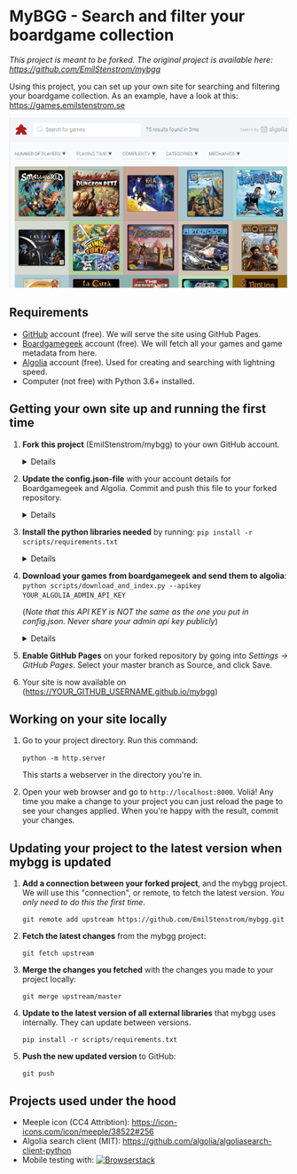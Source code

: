 # MyBGG - Search and filter your boardgame collection

_This project is meant to be forked. The original project is available here: https://github.com/EmilStenstrom/mybgg_

Using this project, you can set up your own site for searching and filtering your boardgame collection. As an example, have a look at this: https://games.emilstenstrom.se

![Site preview](mybgg-preview.png)

## Requirements

* [GitHub](https://github.com) account (free). We will serve the site using GitHub Pages.
* [Boardgamegeek](https://boardgamegeek.com) account (free). We will fetch all your games and game metadata from here.
* [Algolia](https://algolia.com) account (free). Used for creating and searching with lightning speed.
* Computer (not free) with Python 3.6+ installed.

## Getting your own site up and running the first time

1. **Fork this project** (EmilStenstrom/mybgg) to your own GitHub account.
   <details>
      <summary>Details</summary>
      Forking a project is pretty much copying it to your own GitHub account. On the top of this page, to the right, is a button called Fork. Click it and accept all the defaults. You now have a copy of this project you can make changes to.
   </details>

2. **Update the config.json-file** with your account details for Boardgamegeek and Algolia. Commit and push this file to your forked repository.
   <details>
      <summary>Details</summary>

      * To change a file in your project, you first need to get it working on your computer. You get it from GitHub to your computer by cloning it. Go to your forked project, and find the green "Clone or download"-button. If you know how Git works, you can clone it by typing `git clone YOUR_GIT_URL`. Otherwise downloading the zip-file, and unzipping it to a directory works fine too.
      * Now go into the directory that you just created, and edit the file called config.json.

      ```js
      {
          "project": {
              "name": "mybgg",  // This is the name of your project. You can leave it as it is.
              "title": ""  // This is the page title. If you leave this empty, a title will be
                           // created from your BGG username.
          },
          "boardgamegeek": {
              "user_name": "YOUR_BGG_USERNAME",  // The username on boardgamegeek that has your games
              "extra_params": {
                  "own": 1  // Here's the query that will be sent to BGG to get your games. A full list
                            // of options can be found here:
                            // https://lcosmin.github.io/boardgamegeek/modules.html#boardgamegeek.api.BGGClient.collection
              }
          },
          "algolia": {
              "app_id": "YOUR_APP_ID",  // Your Algolia APP ID. When logged in, look at the top of the
                                        // page which says: APPS > YOUR_ID_HERE
              "api_key_search_only": "YOUR_PUBLIC_API_KEY",  // Click "API Keys" in the menu to the left.
                                                             // Use the "Search-Only API Key"!
              "index_name": "YOUR_INDEX_NAME",  // All your games will be stored in something called an "index".
                                                // You can create and index by going to "Indices" in the menu to the left.
                                                // Click to create a new index, and give it a name. Put the name you choose here.
              "hits_per_page": 48,  // Number of games you want to show on each page
              "sort_by": "asc(name)"  // Default sort order before the user has searched for anything.
                                      // Can be one of: asc(rank), desc(rating), desc(numrated), desc(numowned)
                                      // "asc" stands for ascending, meaning lowest number first, desc the opposite
          }
      }
      ```

      * Your're all set. If you cloned your project from github, you can commit your change my typing:

      ```
      git commit -m "Update config.json"
      git push
      ```
   </details>

3. **Install the python libraries needed** by running:
   ```pip install -r scripts/requirements.txt```

   <details>
      <summary>Details</summary>

      * This step requires that you have (at least) Python 3.6 installed. You can download it from https://python.org if you need to.
      * The installer installs a command called "pip", that allows you to install libraries from the internet. It could be called "pip3.6" instead, so try typing that instead of pip if you don't get it working.
      * The mybgg project comes with a requirements.txt file, that specifies which version of things it needs. So go to the project, and type the above command there. Everything you need should be installed.
   </details>

4. **Download your games from boardgamegeek and send them to algolia**:
   ```python scripts/download_and_index.py --apikey YOUR_ALGOLIA_ADMIN_API_KEY```

   (_Note that this API KEY is NOT the same as the one you put in config.json. Never share your admin api key publicly_)

   <details>
      <summary>Details</summary>

      * This step requires that you have (at least) Python 3.6 installed. You can download it from https://python.org if you need to.
      * Python could be installed as either "python", or "python3.6". Try the other version if the first doesn't work for you. You'll probably get "Invalid syntax"-errors if you run the script with the wrong version.
      * The Algolia API key needed here can be found under the "API Keys" menu option, when logged in to Algolias dashboard. Pick the one called "Admin API Key", since this one will need permission to add games to your index. Never share this key publicly, since it can be used to delete your whole search index. Don't commit it to your project!
      * Running this command might give strange errors from time to time. It seems the boardgamegeek API is somewhat shaking. Just trying to run the command again usually works. If you get other errors, please post an issue here: https://github.com/EmilStenstrom/mybgg/issues
   </details>

5. **Enable GitHub Pages** on your forked repository by going into _Settings ->
GitHub Pages_. Select your master branch as Source, and click Save.

6. Your site is now available on (https://YOUR_GITHUB_USERNAME.github.io/mybgg)

## Working on your site locally

1. Go to your project directory. Run this command:

    ```python -m http.server```

    This starts a webserver in the directory you're in.

2. Open your web browser and go to `http://localhost:8000`. Voliá! Any time you make a change to your project you can just reload the page to see your changes applied. When you're happy with the result, commit your changes.

## Updating your project to the latest version when mybgg is updated

1. **Add a connection between your forked project**, and the mybgg project. We will use this "connection", or remote, to fetch the latest version. _You only need to do this the first time_.

   ```
   git remote add upstream https://github.com/EmilStenstrom/mybgg.git
   ```

2. **Fetch the latest changes** from the mybgg project:

   ```
   git fetch upstream
   ```

3. **Merge the changes you fetched** with the changes you made to your project locally:

   ```
   git merge upstream/master
   ```

4. **Update to the latest version of all external libraries** that mybgg uses internally. They can update between versions.

   ```
   pip install -r scripts/requirements.txt
   ```


5. **Push the new updated version** to GitHub:

   ```
   git push
   ```

## Projects used under the hood

* Meeple icon (CC4 Attribtion): https://icon-icons.com/icon/meeple/38522#256
* Algolia search client (MIT): https://github.com/algolia/algoliasearch-client-python
* Mobile testing with: <a href="https://www.browserstack.com"><img src="https://raw.githubusercontent.com/EmilStenstrom/mybgg/master/Browserstack-logo@2x.png" height="25" alt="Browserstack" style="vertical-align: top"></a>
